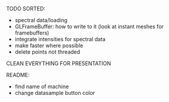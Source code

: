 TODO SORTED:
- spectral data/loading
- GLFrameBuffer: how to write to it (look at instant meshes for framebuffers)
- integrate intensities for spectral data
- make faster where possible
- delete points not threaded

CLEAN EVERYTHING FOR PRESENTATION

README:
- find name of machine
- change datasample button color
